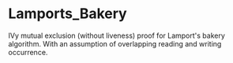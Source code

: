 # Lamports_Bakery
IVy mutual exclusion (without liveness) proof for Lamport's bakery algorithm. With an assumption of overlapping reading and writing occurrence.
